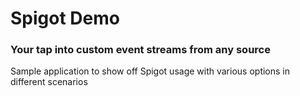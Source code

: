 # Spigot Demo
### Your tap into custom event streams from any source

Sample application to show off Spigot usage with various options in different scenarios
